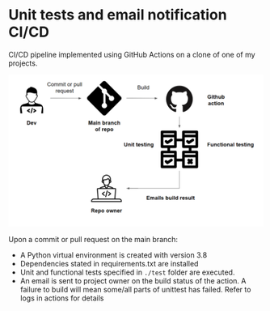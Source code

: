# Unit tests and email notification CI/CD

CI/CD pipeline implemented using GitHub Actions on a clone of one of my projects.

![ci_cd_figure](/screenshots/ci_cd_diagram.png 'ci cd workflow')

Upon a commit or pull request on the main branch:

* A Python virtual environment is created with version 3.8
* Dependencies stated in requirements.txt are installed
* Unit and functional tests specified in <code>./test</code> folder are executed.
* An email is sent to project owner on the build status of the action. A failure to build will mean some/all parts of unittest has failed. Refer to logs in actions for details
